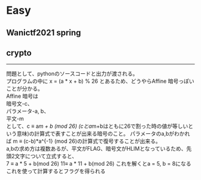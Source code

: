 # Easy
## Wanictf2021 spring
## crypto
***
問題として、pythonのソースコードと出力が渡される。  
プログラムの中に x = (a * x + b) % 26 とあるため、どうやらAffine 暗号っぽいことが分かる。  
Affine 暗号は  
暗号文-c、  
パラメータ-a, b、  
平文-m  
として、c ≡ a*m + b (mod 26) (cとa*m+bはともに26で割った時の値が等しいという意味)の計算式で表すことが出来る暗号のこと。
パラメータのa,bがわかれば m ≡ (c-b)*a^{-1} (mod 26)の計算式で復号することが出来る。  
a,bの求め方は複数あるが、平文がFLAG、暗号文がHLIMとなっているため、先頭2文字について立式すると、  
7 ≡ a * 5 + b(mod 26)
11≡ a * 11 + b(mod 26)
これを解くとa = 5, b = 8になる
これを使って計算するとフラグを得られる
